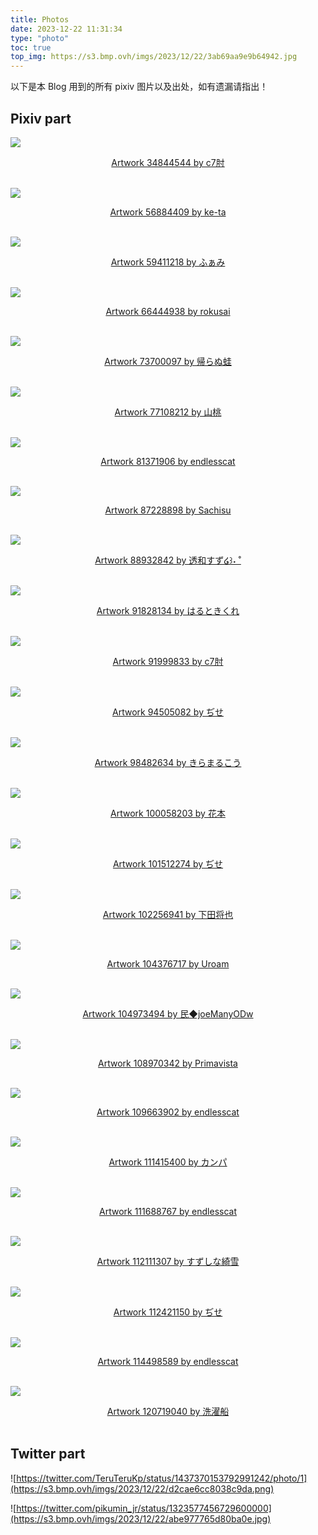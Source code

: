 ```yaml
---
title: Photos
date: 2023-12-22 11:31:34
type: "photo"
toc: true
top_img: https://s3.bmp.ovh/imgs/2023/12/22/3ab69aa9e9b64942.jpg
---
```


以下是本 Blog 用到的所有 pixiv 图片以及出处，如有遗漏请指出！
## Pixiv part
![](https://s2.loli.net/2023/01/30/NTQevOjLCIDX4z3.jpg)

<center><font color=grey><a href="https://www.pixiv.net/artworks/34844544"> Artwork 34844544 by c7肘 </a></font></center><br/>

![](https://s2.loli.net/2023/03/15/OXWIVYlLGuJDkNF.jpg)

<center><font color=grey><a href="https://www.pixiv.net/artworks/56884409"> Artwork 56884409 by ke-ta </a></font></center><br/>

![](https://s3.bmp.ovh/imgs/2023/12/22/d8b1f2f5828fe8bd.jpg)

<center><font color=grey><a href="https://www.pixiv.net/artworks/59411218"> Artwork 59411218 by ふぁみ </a></font></center><br/>

![](https://s2.loli.net/2023/01/28/cEabmiStHXuUkoY.jpg)

<center><font color=grey><a href="https://www.pixiv.net/artworks/66444938"> Artwork 66444938 by rokusai </a></font></center><br/>

![](https://s3.bmp.ovh/imgs/2023/12/22/a9cade886bb2746c.jpg)

<center><font color=grey><a href="https://www.pixiv.net/artworks/73700097"> Artwork 73700097 by 帰らぬ蛙 </a></font></center><br/>

![](https://s3.bmp.ovh/imgs/2023/12/22/ae04dd93de9bc8e3.jpg)

<center><font color=grey><a href="https://www.pixiv.net/artworks/77108212"> Artwork 77108212 by 山桃 </a></font></center><br/>

![](https://s3.bmp.ovh/imgs/2023/12/22/4263aa94d54ca3fb.jpg)

<center><font color=grey><a href="https://www.pixiv.net/artworks/81371906"> Artwork 81371906 by endlesscat </a></font></center><br/>

![](https://s3.bmp.ovh/imgs/2023/12/22/b18b37dad5236fb7.png)

<center><font color=grey><a href="https://www.pixiv.net/artworks/87228898"> Artwork 87228898 by Sachisu </a></font></center><br/>

![](https://s3.bmp.ovh/imgs/2023/12/22/c7ada8de1e63e10f.jpg)

<center><font color=grey><a href="https://www.pixiv.net/artworks/88932842"> Artwork 88932842 by 透和すず໒꒱˖ ˚ </a></font></center><br/>

![](https://s3.bmp.ovh/imgs/2023/12/22/d9d0545f532e058f.png)

<center><font color=grey><a href="https://www.pixiv.net/artworks/91828134"> Artwork 91828134 by はるときくれ </a></font></center><br/>

![](https://s2.loli.net/2023/03/08/v39f5zd4pEeSlQc.jpg)

<center><font color=grey><a href="https://www.pixiv.net/artworks/91999833"> Artwork 91999833 by c7肘 </a></font></center><br/>

![](https://s3.bmp.ovh/imgs/2023/12/22/94d91e459eb742db.jpg)

<center><font color=grey><a href="https://www.pixiv.net/artworks/94505082"> Artwork 94505082 by ぢせ </a></font></center><br/>

![](https://s3.bmp.ovh/imgs/2023/12/22/bf948e226affabad.jpg)

<center><font color=grey><a href="https://www.pixiv.net/artworks/98482634"> Artwork 98482634 by きらまるこう </a></font></center><br/>

![](https://s3.bmp.ovh/imgs/2023/12/22/c6e54f1a4c2a9fc6.jpg)

<center><font color=grey><a href="https://www.pixiv.net/artworks/100058203"> Artwork 100058203 by 花本 </a></font></center><br/>

![](https://s2.loli.net/2023/01/28/mBk9lPWMvwZVQxC.jpg)

<center><font color=grey><a href="https://www.pixiv.net/artworks/101512274"> Artwork 101512274 by ぢせ </a></font></center><br/>

![](https://s3.bmp.ovh/imgs/2024/02/19/42c9a6adfd88c991.jpg)

<center><font color=grey><a href="https://www.pixiv.net/artworks/102256941"> Artwork 102256941 by 下田将也 </a></font></center><br/>

![](https://s3.bmp.ovh/imgs/2023/12/22/36431d16c60646d1.png)

<center><font color=grey><a href="https://www.pixiv.net/artworks/104376717"> Artwork 104376717 by Uroam </a></font></center><br/>

![](https://s3.bmp.ovh/imgs/2023/12/22/3393cff98696241e.jpg)

<center><font color=grey><a href="https://www.pixiv.net/artworks/104973494"> Artwork 104973494 by 民◆joeManyODw </a></font></center><br/>

![](https://s3.bmp.ovh/imgs/2023/12/22/403f04fec31e5b99.jpg)

<center><font color=grey><a href="https://www.pixiv.net/artworks/108970342"> Artwork 108970342 by Primavista </a></font></center><br/>

![](https://s3.bmp.ovh/imgs/2023/12/22/366cfd25c96ee172.jpg)

<center><font color=grey><a href="https://www.pixiv.net/artworks/109663902"> Artwork 109663902 by endlesscat </a></font></center><br/>

![](https://s3.bmp.ovh/imgs/2023/12/22/178d87936dac3770.png)

<center><font color=grey><a href="https://www.pixiv.net/artworks/111415400"> Artwork 111415400 by カンパ </a></font></center><br/>

![](https://s3.bmp.ovh/imgs/2023/12/22/3ab69aa9e9b64942.jpg)

<center><font color=grey><a href="https://www.pixiv.net/artworks/111688767"> Artwork 111688767 by endlesscat </a></font></center><br/>

![](https://s3.bmp.ovh/imgs/2024/06/10/16be8fd59a1768c7.jpg)

<center><font color=grey><a href="https://www.pixiv.net/artworks/112111307"> Artwork 112111307 by すずしな綺雪 </a></font></center><br/>

![](https://s3.bmp.ovh/imgs/2023/12/22/1a16727b353555b1.jpg)

<center><font color=grey><a href="https://www.pixiv.net/artworks/112421150"> Artwork 112421150 by ぢせ </a></font></center><br/>

![](https://s3.bmp.ovh/imgs/2024/01/19/1d88e2436576d55c.jpg)

<center><font color=grey><a href="https://www.pixiv.net/artworks/114498589"> Artwork 114498589 by endlesscat </a></font></center><br/>

![](https://s3.bmp.ovh/imgs/2024/07/27/3a45622b731f9c3d.png)

<center><font color=grey><a href="https://www.pixiv.net/artworks/120719040"> Artwork 120719040 by 洗濯船 </a></font></center><br/>

## Twitter part

![https://twitter.com/TeruTeruKp/status/1437370153792991242/photo/1](https://s3.bmp.ovh/imgs/2023/12/22/d2cae6cc8038c9da.png)

![https://twitter.com/pikumin_jr/status/1323577456729600000](https://s3.bmp.ovh/imgs/2023/12/22/abe977765d80ba0e.jpg)

